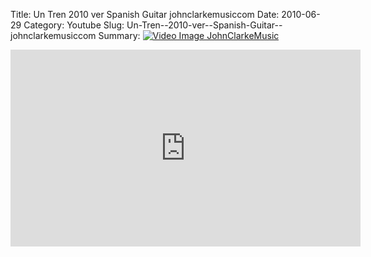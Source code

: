 Title: Un Tren  2010 ver  Spanish Guitar  johnclarkemusiccom
Date: 2010-06-29
Category: Youtube
Slug: Un-Tren--2010-ver--Spanish-Guitar--johnclarkemusiccom
Summary: <a href="/Un-Tren--2010-ver--Spanish-Guitar--johnclarkemusiccom.html"><img src="https://i.ytimg.com/vi/pDnwzjbEhUQ/hqdefault.jpg" alt="Video Image JohnClarkeMusic"></a>

<iframe width="560" height="315" src="https://www.youtube.com/embed/pDnwzjbEhUQ" title="YouTube video player" frameborder="0" allow="accelerometer; autoplay; clipboard-write; encrypted-media; gyroscope; picture-in-picture" allowfullscreen></iframe>

